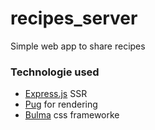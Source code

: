 # recipes_server
Simple web app to share recipes

### Technologie used
- [Express.js](https://expressjs.com) SSR
- [Pug](https://pugjs.org/) for rendering
- [Bulma](https://bulma.io) css frameworke
